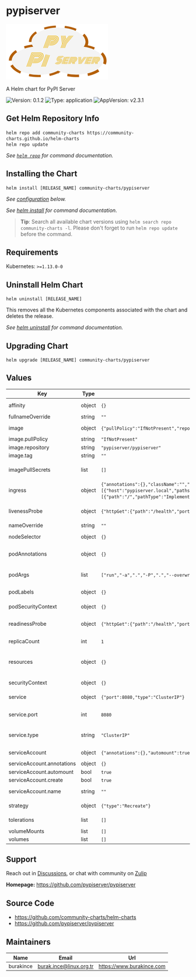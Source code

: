 # pypiserver

![pypiserver](https://raw.githubusercontent.com/pypiserver/pypiserver/refs/heads/main/docs/__resources__/pypiserver_logo.png)

A Helm chart for PyPI Server

![Version: 0.1.2](https://img.shields.io/badge/Version-0.1.2-informational?style=flat-square) ![Type: application](https://img.shields.io/badge/Type-application-informational?style=flat-square) ![AppVersion: v2.3.1](https://img.shields.io/badge/AppVersion-v2.3.1-informational?style=flat-square)

## Get Helm Repository Info

```console
helm repo add community-charts https://community-charts.github.io/helm-charts
helm repo update
```

_See [`helm repo`](https://helm.sh/docs/helm/helm_repo/) for command documentation._

## Installing the Chart

```console
helm install [RELEASE_NAME] community-charts/pypiserver
```

_See [configuration](#configuration) below._

_See [helm install](https://helm.sh/docs/helm/helm_install/) for command documentation._

> **Tip**: Search all available chart versions using `helm search repo community-charts -l`. Please don't forget to run `helm repo update` before the command.

## Requirements

Kubernetes: `>=1.13.0-0`

## Uninstall Helm Chart

```console
helm uninstall [RELEASE_NAME]
```

This removes all the Kubernetes components associated with the chart and deletes the release.

_See [helm uninstall](https://helm.sh/docs/helm/helm_uninstall/) for command documentation._

## Upgrading Chart

```console
helm upgrade [RELEASE_NAME] community-charts/pypiserver
```

## Values

| Key | Type | Default | Description |
|-----|------|---------|-------------|
| affinity | object | `{}` | For more information checkout: https://kubernetes.io/docs/concepts/scheduling-eviction/assign-pod-node/#affinity-and-anti-affinity |
| fullnameOverride | string | `""` |  |
| image | object | `{"pullPolicy":"IfNotPresent","repository":"pypiserver/pypiserver","tag":""}` | This sets the container image more information can be found here: https://kubernetes.io/docs/concepts/containers/images/ |
| image.pullPolicy | string | `"IfNotPresent"` | This sets the pull policy for images. |
| image.repository | string | `"pypiserver/pypiserver"` | The docker image repository to use |
| image.tag | string | `""` | Overrides the image tag whose default is the chart appVersion. |
| imagePullSecrets | list | `[]` | This is for the secretes for pulling an image from a private repository more information can be found here: https://kubernetes.io/docs/tasks/configure-pod-container/pull-image-private-registry/ |
| ingress | object | `{"annotations":{},"className":"","enabled":false,"hosts":[{"host":"pypiserver.local","paths":[{"path":"/","pathType":"ImplementationSpecific"}]}],"tls":[]}` | This block is for setting up the ingress for more information can be found here: https://kubernetes.io/docs/concepts/services-networking/ingress/ |
| livenessProbe | object | `{"httpGet":{"path":"/health","port":"http"}}` | This is to setup the liveness probe more information can be found here: https://kubernetes.io/docs/tasks/configure-pod-container/configure-liveness-readiness-startup-probes/ |
| nameOverride | string | `""` | This is to override the chart name. |
| nodeSelector | object | `{}` | For more information checkout: https://kubernetes.io/docs/concepts/scheduling-eviction/assign-pod-node/#nodeselector |
| podAnnotations | object | `{}` | This is for setting Kubernetes Annotations to a Pod. For more information checkout: https://kubernetes.io/docs/concepts/overview/working-with-objects/annotations/ |
| podArgs | list | `["run","-a",".","-P",".","--overwrite"]` | PyPi server arguments. For more information checkout: https://github.com/pypiserver/pypiserver/tree/main?tab=readme-ov-file#more-details-about-pypi-server-run |
| podLabels | object | `{}` | This is for setting Kubernetes Labels to a Pod. For more information checkout: https://kubernetes.io/docs/concepts/overview/working-with-objects/labels/ |
| podSecurityContext | object | `{}` | This is for setting Security Context to a Pod. For more information checkout: https://kubernetes.io/docs/tasks/configure-pod-container/security-context/ |
| readinessProbe | object | `{"httpGet":{"path":"/health","port":"http"}}` | This is to setup the readiness probe more information can be found here: https://kubernetes.io/docs/tasks/configure-pod-container/configure-liveness-readiness-startup-probes/ |
| replicaCount | int | `1` | This will set the replicaset count more information can be found here: https://kubernetes.io/docs/concepts/workloads/controllers/replicaset/ |
| resources | object | `{}` | This block is for setting up the resource management for the pod more information can be found here: https://kubernetes.io/docs/concepts/configuration/manage-resources-containers/ |
| securityContext | object | `{}` | This is for setting Security Context to a Container. For more information checkout: https://kubernetes.io/docs/tasks/configure-pod-container/security-context/ |
| service | object | `{"port":8080,"type":"ClusterIP"}` | This is for setting up a service more information can be found here: https://kubernetes.io/docs/concepts/services-networking/service/ |
| service.port | int | `8080` | This sets the ports more information can be found here: https://kubernetes.io/docs/concepts/services-networking/service/#field-spec-ports |
| service.type | string | `"ClusterIP"` | This sets the service type more information can be found here: https://kubernetes.io/docs/concepts/services-networking/service/#publishing-services-service-types |
| serviceAccount | object | `{"annotations":{},"automount":true,"create":true,"name":""}` | This section builds out the service account more information can be found here: https://kubernetes.io/docs/concepts/security/service-accounts/ |
| serviceAccount.annotations | object | `{}` | Annotations to add to the service account |
| serviceAccount.automount | bool | `true` | Automatically mount a ServiceAccount's API credentials? |
| serviceAccount.create | bool | `true` | Specifies whether a service account should be created |
| serviceAccount.name | string | `""` | The name of the service account to use. If not set and create is true, a name is generated using the fullname template |
| strategy | object | `{"type":"Recreate"}` | This will set the deployment strategy more information can be found here: https://kubernetes.io/docs/concepts/workloads/controllers/deployment/#strategy |
| tolerations | list | `[]` | For more information checkout: https://kubernetes.io/docs/concepts/scheduling-eviction/taint-and-toleration/ |
| volumeMounts | list | `[]` | Additional volumeMounts on the output Deployment definition. |
| volumes | list | `[]` | Additional volumes on the output Deployment definition. |

## Support

Reach out in [Discussions](https://github.com/pypiserver/pypiserver/discussions), or chat with community on [Zulip](https://pypiserver.zulipchat.com)

**Homepage:** <https://github.com/pypiserver/pypiserver>

## Source Code

* <https://github.com/community-charts/helm-charts>
* <https://github.com/pypiserver/pypiserver>

## Maintainers

| Name | Email | Url |
| ---- | ------ | --- |
| burakince | <burak.ince@linux.org.tr> | <https://www.burakince.com> |
